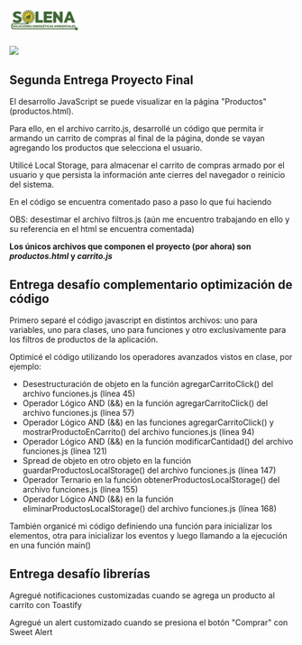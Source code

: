 # <img src="https://github.com/micanevoran/SOLENA/blob/master/img/logo.svg" alt="SOLENA - Soluciones Energéticas Ambientales" width=25%>
<img src="https://img.shields.io/badge/STATUS-EN%20DESAROLLO-green">


## Segunda Entrega Proyecto Final

El desarrollo JavaScript se puede visualizar en la página "Productos" (productos.html).

Para ello, en el archivo carrito.js, desarrollé un código que permita ir armando un carrito de compras al final de la página, donde se vayan agregando los productos que selecciona el usuario.

Utilicé Local Storage, para almacenar el carrito de compras armado por el usuario y que persista la información ante cierres del navegador o reinicio del sistema. 

En el código se encuentra comentado paso a paso lo que fui haciendo

OBS: desestimar el archivo filtros.js (aún me encuentro trabajando en ello y su referencia en el html se encuentra comentada)

**Los únicos archivos que componen el proyecto (por ahora) son *productos.html* y *carrito.js***



## Entrega desafío complementario optimización de código

Primero separé el código javascript en distintos archivos: uno para variables, uno para clases, uno para funciones y otro exclusivamente para los filtros de productos de la aplicación. 

Optimicé el código utilizando los operadores avanzados vistos en clase, por ejemplo:
- Desestructuración de objeto en la función agregarCarritoClick() del archivo funciones.js (línea 45)
- Operador Lógico AND (&&) en la función agregarCarritoClick() del archivo funciones.js (línea 57)
- Operador Lógico AND (&&) en las funciones agregarCarritoClick() y mostrarProductoEnCarrito() del archivo funciones.js (línea 94)
- Operador Lógico AND (&&) en la función modificarCantidad() del archivo funciones.js (línea 121)
- Spread de objeto en otro objeto en la función guardarProductosLocalStorage() del archivo funciones.js (línea 147)
- Operador Ternario en la función obtenerProductosLocalStorage() del archivo funciones.js (línea 155)
- Operador Lógico AND (&&) en la función eliminarProductosLocalStorage() del archivo funciones.js (línea 168)

También organicé mi código definiendo una función para inicializar los elementos, otra para inicializar los eventos y luego llamando a la ejecución en una función main()

## Entrega desafío librerías

Agregué notificaciones customizadas cuando se agrega un producto al carrito con Toastify

Agregué un alert customizado cuando se presiona el botón "Comprar" con Sweet Alert
